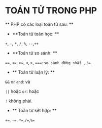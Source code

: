 # TOÁN TỬ TRONG PHP

** PHP có các loại toán tử sau: **

- **Toán tử toán học: **

`+`, `-`, `*`, `/`, `%`, `--`,`++`

- **Toán tử so sánh: **

`==`, `<=`, `>=`, `<`, `>`, `===:so sánh đồng nhất `, `!=`.

- ** Toán tử luận lý: **

`&&` or `and`: và

`||` hoặc `or`: hoặc

`!` không phải.

- ** Toán tử kết hợp: **

`+=`, `-=`, `*=`,`/=`,`%=`

